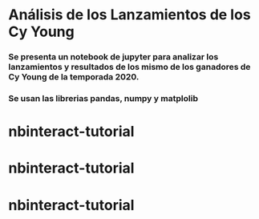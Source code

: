 # Análisis de los Lanzamientos de los Cy Young
### Se presenta un notebook de jupyter para analizar los lanzamientos y resultados de los mismo de los ganadores de Cy Young de la temporada 2020.
### Se usan las librerias pandas, numpy y matplolib



# nbinteract-tutorial
# nbinteract-tutorial
# nbinteract-tutorial
